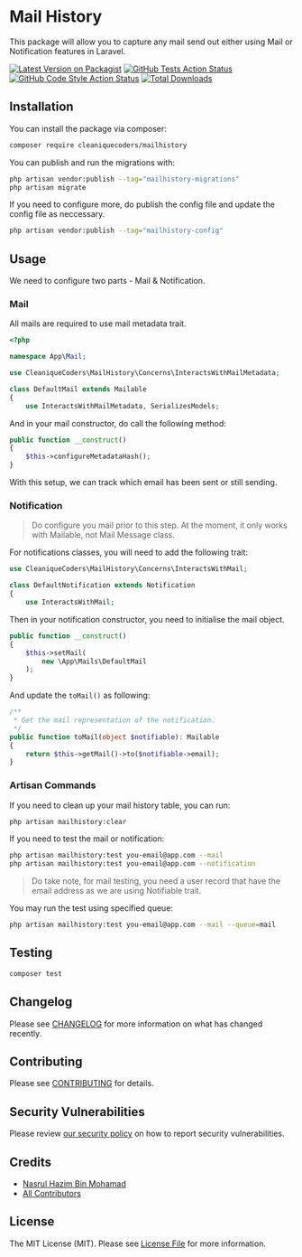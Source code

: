 # Mail History

This package will allow you to capture any mail send out either using Mail or Notification features in Laravel.

[![Latest Version on Packagist](https://img.shields.io/packagist/v/cleaniquecoders/mailhistory.svg?style=flat-square)](https://packagist.org/packages/cleaniquecoders/mailhistory)
[![GitHub Tests Action Status](https://img.shields.io/github/actions/workflow/status/cleaniquecoders/mailhistory/run-tests.yml?branch=main&label=tests&style=flat-square)](https://github.com/cleaniquecoders/mailhistory/actions?query=workflow%3Arun-tests+branch%3Amain)
[![GitHub Code Style Action Status](https://img.shields.io/github/actions/workflow/status/cleaniquecoders/mailhistory/fix-php-code-style-issues.yml?branch=main&label=code%20style&style=flat-square)](https://github.com/cleaniquecoders/mailhistory/actions?query=workflow%3A"Fix+PHP+code+style+issues"+branch%3Amain)
[![Total Downloads](https://img.shields.io/packagist/dt/cleaniquecoders/mailhistory.svg?style=flat-square)](https://packagist.org/packages/cleaniquecoders/mailhistory)

## Installation

You can install the package via composer:

```bash
composer require cleaniquecoders/mailhistory
```

You can publish and run the migrations with:

```bash
php artisan vendor:publish --tag="mailhistory-migrations"
php artisan migrate
```

If you need to configure more, do publish the config file and update the config file as neccessary.

```bash
php artisan vendor:publish --tag="mailhistory-config"
```

## Usage

We need to configure two parts - Mail & Notification.

### Mail

All mails are required to use mail metadata trait.

```php
<?php

namespace App\Mail;

use CleaniqueCoders\MailHistory\Concerns\InteractsWithMailMetadata;

class DefaultMail extends Mailable
{
    use InteractsWithMailMetadata, SerializesModels;
```

And in your mail constructor, do call the following method:

```php
public function __construct()
{
    $this->configureMetadataHash();
}
```

With this setup, we can track which email has been sent or still sending.

### Notification

> Do configure you mail prior to this step.
> At the moment, it only works with Mailable, not Mail Message class.

For notifications classes, you will need to add the following trait:

```php
use CleaniqueCoders\MailHistory\Concerns\InteractsWithMail;

class DefaultNotification extends Notification
{
    use InteractsWithMail;
```

Then in your notification constructor, you need to initialise the mail object.

```php
public function __construct()
{
    $this->setMail(
        new \App\Mails\DefaultMail
    );
}
```

And update the `toMail()` as following:

```php
/**
 * Get the mail representation of the notification.
 */
public function toMail(object $notifiable): Mailable
{
    return $this->getMail()->to($notifiable->email);
}
```

### Artisan Commands

If you need to clean up your mail history table, you can run:

```bash
php artisan mailhistory:clear
```

If you need to test the mail or notification:

```bash
php artisan mailhistory:test you-email@app.com --mail
php artisan mailhistory:test you-email@app.com --notification
```

> Do take note, for mail testing, you need a user record that have the email address as we are using Notifiable trait.

You may run the test using specified queue:

```bash
php artisan mailhistory:test you-email@app.com --mail --queue=mail
```

## Testing

```bash
composer test
```

## Changelog

Please see [CHANGELOG](CHANGELOG.md) for more information on what has changed recently.

## Contributing

Please see [CONTRIBUTING](CONTRIBUTING.md) for details.

## Security Vulnerabilities

Please review [our security policy](../../security/policy) on how to report security vulnerabilities.

## Credits

- [Nasrul Hazim Bin Mohamad](https://github.com/nasrulhazim)
- [All Contributors](../../contributors)

## License

The MIT License (MIT). Please see [License File](LICENSE.md) for more information.
